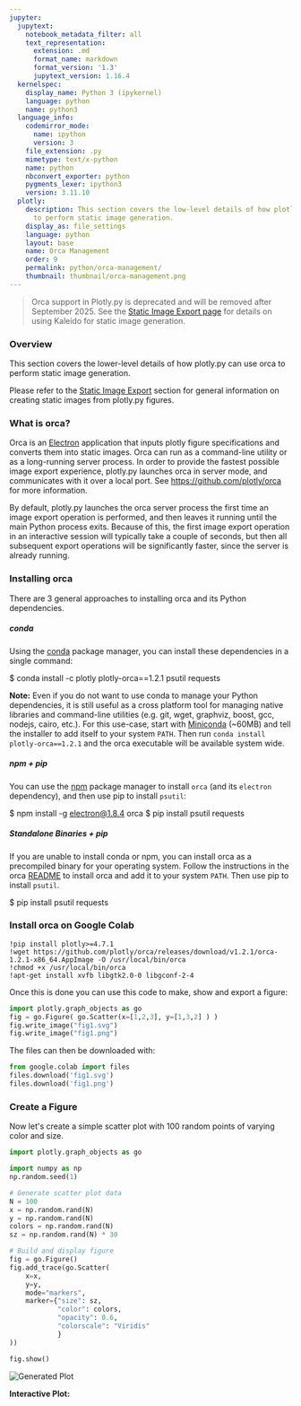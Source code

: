 ```yaml
---
jupyter:
  jupytext:
    notebook_metadata_filter: all
    text_representation:
      extension: .md
      format_name: markdown
      format_version: '1.3'
      jupytext_version: 1.16.4
  kernelspec:
    display_name: Python 3 (ipykernel)
    language: python
    name: python3
  language_info:
    codemirror_mode:
      name: ipython
      version: 3
    file_extension: .py
    mimetype: text/x-python
    name: python
    nbconvert_exporter: python
    pygments_lexer: ipython3
    version: 3.11.10
  plotly:
    description: This section covers the low-level details of how plotly.py uses orca
      to perform static image generation.
    display_as: file_settings
    language: python
    layout: base
    name: Orca Management
    order: 9
    permalink: python/orca-management/
    thumbnail: thumbnail/orca-management.png
---
```


> Orca support in Plotly.py is deprecated and will be removed after September 2025. See the [Static Image Export page](/python/static-image-export/) for details on using Kaleido for static image generation.

### Overview
This section covers the lower-level details of how plotly.py can use orca to perform static image generation.

Please refer to the [Static Image Export](/python/static-image-export/) section for general information on creating static images from plotly.py figures.

### What is orca?
Orca is an [Electron](https://electronjs.org/) application that inputs plotly figure specifications and converts them into static images.  Orca can run as a command-line utility or as a long-running server process. In order to provide the fastest possible image export experience, plotly.py launches orca in server mode, and communicates with it over a local port. See https://github.com/plotly/orca for more information.

By default, plotly.py launches the orca server process the first time an image export operation is performed, and then leaves it running until the main Python process exits. Because of this, the first image export operation in an interactive session will typically take a couple of seconds, but then all subsequent export operations will be significantly faster, since the server is already running.

### Installing orca
There are 3 general approaches to installing orca and its Python dependencies.

##### conda
Using the [conda](https://conda.io/docs/) package manager, you can install these dependencies in a single command:
<!-- #raw -->
$ conda install -c plotly plotly-orca==1.2.1 psutil requests
<!-- #endraw -->

**Note:** Even if you do not want to use conda to manage your Python dependencies, it is still useful as a cross platform tool for managing native libraries and command-line utilities (e.g. git, wget, graphviz, boost, gcc, nodejs, cairo, etc.).  For this use-case, start with [Miniconda](https://conda.io/miniconda.html) (~60MB) and tell the installer to add itself to your system `PATH`.  Then run `conda install plotly-orca==1.2.1` and the orca executable will be available system wide.

##### npm + pip
You can use the [npm](https://www.npmjs.com/get-npm) package manager to install `orca` (and its `electron` dependency), and then use pip to install `psutil`:

<!-- #raw -->
$ npm install -g electron@1.8.4 orca
$ pip install psutil requests
<!-- #endraw -->

##### Standalone Binaries + pip
If you are unable to install conda or npm, you can install orca as a precompiled binary for your operating system. Follow the instructions in the orca [README](https://github.com/plotly/orca) to install orca and add it to your system `PATH`. Then use pip to install `psutil`.

<!-- #raw -->
$ pip install psutil requests
<!-- #endraw -->

<!-- #region -->
### Install orca on Google Colab
```
!pip install plotly>=4.7.1
!wget https://github.com/plotly/orca/releases/download/v1.2.1/orca-1.2.1-x86_64.AppImage -O /usr/local/bin/orca
!chmod +x /usr/local/bin/orca
!apt-get install xvfb libgtk2.0-0 libgconf-2-4
```

Once this is done you can use this code to make, show and export a figure:

```python
import plotly.graph_objects as go
fig = go.Figure( go.Scatter(x=[1,2,3], y=[1,3,2] ) )
fig.write_image("fig1.svg")
fig.write_image("fig1.png")
```

The files can then be downloaded with:

```python
from google.colab import files
files.download('fig1.svg')
files.download('fig1.png')
```
<!-- #endregion -->

### Create a Figure
Now let's create a simple scatter plot with 100 random points of varying color and size.

```python
import plotly.graph_objects as go

import numpy as np
np.random.seed(1)

# Generate scatter plot data
N = 100
x = np.random.rand(N)
y = np.random.rand(N)
colors = np.random.rand(N)
sz = np.random.rand(N) * 30

# Build and display figure
fig = go.Figure()
fig.add_trace(go.Scatter(
    x=x,
    y=y,
    mode="markers",
    marker={"size": sz,
            "color": colors,
            "opacity": 0.6,
            "colorscale": "Viridis"
            }
))

fig.show()
```

![Generated Plot](./orca-management_1.png)

**Interactive Plot:**

<div>                        <script type="text/javascript">window.PlotlyConfig = {MathJaxConfig: 'local'};</script>
        <script charset="utf-8" src="https://cdn.plot.ly/plotly-3.1.0.min.js" integrity="sha256-Ei4740bWZhaUTQuD6q9yQlgVCMPBz6CZWhevDYPv93A=" crossorigin="anonymous"></script>                <div id="plotly-div-1" class="plotly-graph-div" style="height:100%; width:100%;"></div>            <script type="text/javascript">                window.PLOTLYENV=window.PLOTLYENV || {};                                if (document.getElementById("plotly-div-1")) {                    Plotly.newPlot(                        "plotly-div-1",                        [{"marker":{"color":{"dtype":"f8","bdata":"qGezv9dn7j8CZdBYGtDhP9wxCLClTO0\u002fR5W027WH5D\u002feKFvq4vXYP7bqVZl4Gt8\u002fGK4Y8IJW4z+C2c6F5ZXhPya9OztHo+0\u002fyDd5qUNm7T\u002fop99cpEXZPx+vI\u002fAL0+4\u002fLFms5S1Exj8knkHRkCvAP1xJFxtGSsE\u002fjAQNbGIu4D8gYdI6mQqWP41j2J\u002fFVe4\u002fpjRW3bp36j+Addp4RcKOP7yur1GZjcY\u002fqEwGlIdA1T8gySsugcTAP9AzIwZZ5+k\u002f4nZAUioQ1j8\u002fGGtJXBXuP33KlTPcn+I\u002f7Uj3QGQf7D8SdRiIEAjrP3zn3E\u002f5+Ow\u002fApNwo61u3T90mWJRrHvhP9HqTh4pjuk\u002fJCADuTdJ0j9OsJlPUGDfPzIjQWHpK+M\u002fgL3s8+jPjz95ot+4zP3iP4ZW\u002fXFawds\u002fdYh0v+XV6T9c1OGJ+CzUP5apQleLkuw\u002fZfMsas594j\u002fsZg9zpY3HP9v4Wl63Nuk\u002fxUoxaMKV4z8QEAQB\u002f5mrP+LOZQh05No\u002fUgCZke665T\u002fpv06OL2XtPwDws8LbWDo\u002ftgclZ5xB7z+YoQlS5BnYP6E6VBg8Ke8\u002fyYqhlNVZ4z9Nhdak54XqP2Vmq2EJZOI\u002f2ghkQTMZ5D\u002fMXJm94UbSP+0\u002fyrZWx+I\u002fa4RMpC0A6D9QWCWUTnfrP25YKB+iKeg\u002fJySaJ3xW5j91xgTE0KnrP54WHTLOptQ\u002fJ5jeDRp35T9Q5+BaHtvcPzj36xlfdNg\u002fFnMvsLtK2j8020Bs17HZP4ajCsEEUNQ\u002fGO8+csPm4z+st1fZK4nbPzgur\u002fliKe8\u002f0x69fouw5T9M5WH0vGrJP7x6FMART9s\u002fQknCgWL51T8huSDQQYbpPyNPvSvyKOw\u002futwg90Xs7D8oBBIuADXlPzq3IZgXS9E\u002fXvFjqsYm0D9isinuUlvrP1GFcNMJ4+A\u002fmo69uE2r6T8sjVVw01HiP7dVLVDndec\u002fmXXGRb6b4D9LyBO8FKvoPwykRKwVNOI\u002fEIJ+zjDO3T+IHxd1ne7VP9Awu\u002fgqdrE\u002frDyl5egv2D94bJ\u002fnX2K0P+V7LeA8c+8\u002fSN1\u002fBBc\u002fxz8="},"colorscale":[[0.0,"#440154"],[0.1111111111111111,"#482878"],[0.2222222222222222,"#3e4989"],[0.3333333333333333,"#31688e"],[0.4444444444444444,"#26828e"],[0.5555555555555556,"#1f9e89"],[0.6666666666666666,"#35b779"],[0.7777777777777778,"#6ece58"],[0.8888888888888888,"#b5de2b"],[1.0,"#fde725"]],"opacity":0.6,"size":{"dtype":"f8","bdata":"bXz+JRNbOEDJMkaXtD86QCrr+YYDpzRAKOIzk7cVMUCWlNXjClETQLtyR\u002fNGAyxAEkuQu9e1JEDIkLQ9OgEbQG06Jbx9xjFA7GoL93a8IkA\u002fscYFOn07QOJmgDYASjtACr5HiqzaHkC4jzlZKZ0KQKlENKzQJxdA5+d\u002f5Jz5LUBhjsi1ids1QEL7lK+7+xhAs+IYRpfDHUCvPTUK14w5QIiNLrJv8yhAK+ZELSSAMkDC0clKOQocQOQrt1DeeAhAZITtU5DzLkA2mSG04qAsQHLNAKoSUhJA8zjNy3inMkDZ9xVq\u002f1EwQFHy6VrGnzNAGivSYXBYEUB754rPu4s2QNR4uX1ZpRpA7zM+eD4pL0Blt67QEo83QFhFPQ3tb+U\u002f\u002fnHyFjV2I0Bojc05CzA6QFUJUqpeVzlABvnARzknMEAvpRcyjf85QLNCQJCCfjxAbBsYRc7KOEAAmLRKm585QGhna2vLsgdAHm72awSKM0DF4RiuAhs1QFgNxkGmTjJAYCnkkgv9N0AJHh+LHJjwPyzIovhuGzdAKrmj96zzNUAW0rRE7ykfQNGcZTor2R5A8HAF6Bb4MkDbh9fdxLckQL0nbBHN5TdABE8dXs7EKkCw1Sv4g3s3QGpBrMPStj1Ak5XCgtADIkAntmSYIykRQPHek30MCjtAduZKEC0\u002fMECaZ1+MAT49QH\u002fvwi0fGTNADx35hEDRPUD71Pji0mEwQKRtEQDnlS9AoEzfXVhAEECnoSeloVclQGR2EqB5K+k\u002fxsCoBFc\u002fE0BhzDBffl42QMCUsh0HL+0\u002fjy\u002fyGhr+JUDCBoW40d45QEPcjM7DxzRARxLUhm+6NEC+A58q7KIWQOOcKlamgypABhaDtYNyMUDjRZMJS7E9QIo\u002fI87\u002fdxhA2H9h0Fq6HUD2iLMG9XUfQMpJdPpSgTZAWumAGiRrK0Aqi8pIfVP7P8xZfjjPgi5AdOzfj2pvGUCowWLVR\u002fU3QN7kqpAC1yFAAOBwGHSA6j9UEpWrj80xQOIPX8qxUDlA2cDFXGjcJkDoE3Rt6X42QGLqRhMiqy5APb5ShoI6MEA="}},"mode":"markers","x":{"dtype":"f8","bdata":"Bjz6D32w2j9R8Lrz5QznPwDAYWaQ+x0\u002f9Aj+t2pZ0z88Bcej5cjCPxDKsIyAo7c\u002f5OE05l\u002fXxz\u002fOo1u9qh3WP+j7e2ejZNk\u002fVJ9il\u002fw94T+KlYE6FdTaPycjGXJR7eU\u002fDGIYx30ryj9KFuu8iRnsP8CsZ0R+C5w\u002fqeWnR3h05T\u002f+WqgzH7XaPwsJuX3J4OE\u002f3KoG\u002fzL4wT9ESHS8Y1vJP18n3RKzn+k\u002fEAY2s\u002f\u002f77j9YDr5IJA\u002fUP5SWEsKBJ+Y\u002f3sd1Q2EL7D\u002fjC1EnnqDsP1gcjBp1xbU\u002fkKZ5Ef3+oz\u002f8qPLQAL3FP+eerk6+Gew\u002fiGT6EkItuT8ujF9lbfPaP7irpfEHp+4\u002fyErKpLAP4T+slCh52yPmP+API3loMdQ\u002fMB0iy9D35T+VcKblQLXqP6C5X4QpupI\u002ftwF\u002fpi4B6D+xfaQCwKTvP8CoMRn58Oc\u002f9q6RW8vy0T+edOO4xkHpP9D\u002fWAIFbbo\u002fIADBm0mq3D\u002f7emLgNhPtPyIaOv+SytI\u002farf0QOlq0j8IlGW4xqTAP4AotIru1JM\u002fst2qSwW55T9QMpFOoRbLP3g1ZGq3\u002ftA\u002fNNSsRO913z8Q5zfkVVKrPz+sdOIrX+I\u002fVPhNfwDIwj8SPgtJl9viP06P7KRrZOY\u002fkAIS0ZYyuj8qeZmv5H\u002faP53k+K2GOOY\u002fXCZTxOmB2j8wtf3wf5OpPxxvLjgQJuE\u002fR1OPRM495T\u002fYayu7+HngPz+EHsgeOu4\u002fC1KIEw\u002fF4j9hxCkiq+jsP0TtKmfFmME\u002fQDBGrs7TwT94pYJBJtbpP5qxToyJc9k\u002f8NBvilMqxT9o7nF5Jq7tP+5skbzLQdY\u002fASWNGqcG6D+wWIEgYDvnP\u002f3EwiILROw\u002fnkuXah\u002f14z8Cb2ptuAfoP+4ZG7ZZVNY\u002fTC3aon9G0T\u002fz2gKTGavsP\u002fD8DJfYZds\u002fAvMLPPjf7j9NEP6p6TrlPyKQS2zu5OM\u002f2LQu+f1fvT\u002fdmkFMN2LuP\u002fSs10Jcy9w\u002f53DE7yqC4j9O1gnT6R7aP6zrNGzmVs4\u002f\u002fxwWK3zo7D\u002fYlzQVlVviPwDuSBeDg2c\u002fopmcsKa\u002f4z8="},"y":{"dtype":"f8","bdata":"0gqhBMDn1D9kOQn0qN3gPz4P1j6jWew\u002fUt\u002fD+4Hd1j9a8Q5PuBLtPzCc3umQ8uM\u002fQKBuonEzkD84p1Mn873tP4aONNrTG+Y\u002fccNHnBHq7z\u002f8QY\u002f3QA\u002fGP1xd4guqjcE\u002fIpDEcNLX7T95dNuZVUzmP9AhXydj5bA\u002fCnII2sAs6D\u002fuktX0wB\u002foP898MsBqie0\u002fh1ATks\u002fE5j\u002fgTYPFONC\u002fP8BkujJ1W5Q\u002fYCW+jQ3Xmj+AdkFBYPycP4xYoiHYg88\u002fpaUnVVmF6z8XUu2kGj7hP1fk3re3sOE\u002fnf8cxerx6j\u002fw1XmH0sm\u002fP\u002fCBuzgl3tE\u002fjb9HOoq+4j\u002fv9Kup7QbvP+areKX18+E\u002fADgQaEYYkz\u002fYtihpyJ7pP5xvetsZ0s0\u002fqqhzRs7T6T+yT2pztdLYP\u002fzqAYcious\u002fgxS2pWvo5z\u002fgqbZRuMzhP1BcymVdd8E\u002fMEzQCYitrj+Qdv1dXRC\u002fP5B1pvqAz6Y\u002fwM0FObyEuz+8e9wpC+TMPwndJETO0OY\u002fDQeeljPp4T\u002fAlDgh87aJP4hkawnobLI\u002fbHlxfe3z7j+UPBkF4S3iPxz6LkGDBco\u002frpM34Rom0D9Tf6Xga83nP4z2BE\u002fVA8k\u002fhgp8CX6a4j\u002fwNzNcZwrvPw299rY4Ges\u002f7GTH1FSzzj+ChqJJ7JnfP5xR7V+t1uM\u002fJ3SS8wKH6j\u002fsSiaMvRHEPyDrV9OjBZM\u002fUBZFofjssT+c0YI+RyDfP\u002fjfDAsNZ+M\u002fkTXS7Qc04j84LkFsqk\u002fUP8v1b1i+ou8\u002fm4mV2EWN4j\u002fU\u002fxGkO1TYP23T3CheoeE\u002fN3Cql8fZ5z+CPtkZW2rlPyTiDilx9NA\u002f0Kp02FH7sD+4rbOhda\u002fXP2cKTFSlJuQ\u002fVNaGYfvmyj8zGabQkhboP4AmaOuICLE\u002fvDDDqACp0D+Js5KkjMDpP9Bt5V50wsg\u002fF2xOqnZ25D\u002f0y1tjGcrgP0lAfuIGmO0\u002foJyYstrZ0D8Q30t30+KwP0VIFw6phec\u002ftH7ysq616D84YKnU0wztPzWMvxa30u0\u002fgHlDbaSSjD\u002fMK6irk\u002f\u002fNP8h8BvelvOM\u002faSeXeVde7j8="},"type":"scatter"}],                        {"template":{"data":{"histogram2dcontour":[{"type":"histogram2dcontour","colorbar":{"outlinewidth":0,"ticks":""},"colorscale":[[0.0,"#0d0887"],[0.1111111111111111,"#46039f"],[0.2222222222222222,"#7201a8"],[0.3333333333333333,"#9c179e"],[0.4444444444444444,"#bd3786"],[0.5555555555555556,"#d8576b"],[0.6666666666666666,"#ed7953"],[0.7777777777777778,"#fb9f3a"],[0.8888888888888888,"#fdca26"],[1.0,"#f0f921"]]}],"choropleth":[{"type":"choropleth","colorbar":{"outlinewidth":0,"ticks":""}}],"histogram2d":[{"type":"histogram2d","colorbar":{"outlinewidth":0,"ticks":""},"colorscale":[[0.0,"#0d0887"],[0.1111111111111111,"#46039f"],[0.2222222222222222,"#7201a8"],[0.3333333333333333,"#9c179e"],[0.4444444444444444,"#bd3786"],[0.5555555555555556,"#d8576b"],[0.6666666666666666,"#ed7953"],[0.7777777777777778,"#fb9f3a"],[0.8888888888888888,"#fdca26"],[1.0,"#f0f921"]]}],"heatmap":[{"type":"heatmap","colorbar":{"outlinewidth":0,"ticks":""},"colorscale":[[0.0,"#0d0887"],[0.1111111111111111,"#46039f"],[0.2222222222222222,"#7201a8"],[0.3333333333333333,"#9c179e"],[0.4444444444444444,"#bd3786"],[0.5555555555555556,"#d8576b"],[0.6666666666666666,"#ed7953"],[0.7777777777777778,"#fb9f3a"],[0.8888888888888888,"#fdca26"],[1.0,"#f0f921"]]}],"contourcarpet":[{"type":"contourcarpet","colorbar":{"outlinewidth":0,"ticks":""}}],"contour":[{"type":"contour","colorbar":{"outlinewidth":0,"ticks":""},"colorscale":[[0.0,"#0d0887"],[0.1111111111111111,"#46039f"],[0.2222222222222222,"#7201a8"],[0.3333333333333333,"#9c179e"],[0.4444444444444444,"#bd3786"],[0.5555555555555556,"#d8576b"],[0.6666666666666666,"#ed7953"],[0.7777777777777778,"#fb9f3a"],[0.8888888888888888,"#fdca26"],[1.0,"#f0f921"]]}],"surface":[{"type":"surface","colorbar":{"outlinewidth":0,"ticks":""},"colorscale":[[0.0,"#0d0887"],[0.1111111111111111,"#46039f"],[0.2222222222222222,"#7201a8"],[0.3333333333333333,"#9c179e"],[0.4444444444444444,"#bd3786"],[0.5555555555555556,"#d8576b"],[0.6666666666666666,"#ed7953"],[0.7777777777777778,"#fb9f3a"],[0.8888888888888888,"#fdca26"],[1.0,"#f0f921"]]}],"mesh3d":[{"type":"mesh3d","colorbar":{"outlinewidth":0,"ticks":""}}],"scatter":[{"fillpattern":{"fillmode":"overlay","size":10,"solidity":0.2},"type":"scatter"}],"parcoords":[{"type":"parcoords","line":{"colorbar":{"outlinewidth":0,"ticks":""}}}],"scatterpolargl":[{"type":"scatterpolargl","marker":{"colorbar":{"outlinewidth":0,"ticks":""}}}],"bar":[{"error_x":{"color":"#2a3f5f"},"error_y":{"color":"#2a3f5f"},"marker":{"line":{"color":"#E5ECF6","width":0.5},"pattern":{"fillmode":"overlay","size":10,"solidity":0.2}},"type":"bar"}],"scattergeo":[{"type":"scattergeo","marker":{"colorbar":{"outlinewidth":0,"ticks":""}}}],"scatterpolar":[{"type":"scatterpolar","marker":{"colorbar":{"outlinewidth":0,"ticks":""}}}],"histogram":[{"marker":{"pattern":{"fillmode":"overlay","size":10,"solidity":0.2}},"type":"histogram"}],"scattergl":[{"type":"scattergl","marker":{"colorbar":{"outlinewidth":0,"ticks":""}}}],"scatter3d":[{"type":"scatter3d","line":{"colorbar":{"outlinewidth":0,"ticks":""}},"marker":{"colorbar":{"outlinewidth":0,"ticks":""}}}],"scattermap":[{"type":"scattermap","marker":{"colorbar":{"outlinewidth":0,"ticks":""}}}],"scattermapbox":[{"type":"scattermapbox","marker":{"colorbar":{"outlinewidth":0,"ticks":""}}}],"scatterternary":[{"type":"scatterternary","marker":{"colorbar":{"outlinewidth":0,"ticks":""}}}],"scattercarpet":[{"type":"scattercarpet","marker":{"colorbar":{"outlinewidth":0,"ticks":""}}}],"carpet":[{"aaxis":{"endlinecolor":"#2a3f5f","gridcolor":"white","linecolor":"white","minorgridcolor":"white","startlinecolor":"#2a3f5f"},"baxis":{"endlinecolor":"#2a3f5f","gridcolor":"white","linecolor":"white","minorgridcolor":"white","startlinecolor":"#2a3f5f"},"type":"carpet"}],"table":[{"cells":{"fill":{"color":"#EBF0F8"},"line":{"color":"white"}},"header":{"fill":{"color":"#C8D4E3"},"line":{"color":"white"}},"type":"table"}],"barpolar":[{"marker":{"line":{"color":"#E5ECF6","width":0.5},"pattern":{"fillmode":"overlay","size":10,"solidity":0.2}},"type":"barpolar"}],"pie":[{"automargin":true,"type":"pie"}]},"layout":{"autotypenumbers":"strict","colorway":["#636efa","#EF553B","#00cc96","#ab63fa","#FFA15A","#19d3f3","#FF6692","#B6E880","#FF97FF","#FECB52"],"font":{"color":"#2a3f5f"},"hovermode":"closest","hoverlabel":{"align":"left"},"paper_bgcolor":"white","plot_bgcolor":"#E5ECF6","polar":{"bgcolor":"#E5ECF6","angularaxis":{"gridcolor":"white","linecolor":"white","ticks":""},"radialaxis":{"gridcolor":"white","linecolor":"white","ticks":""}},"ternary":{"bgcolor":"#E5ECF6","aaxis":{"gridcolor":"white","linecolor":"white","ticks":""},"baxis":{"gridcolor":"white","linecolor":"white","ticks":""},"caxis":{"gridcolor":"white","linecolor":"white","ticks":""}},"coloraxis":{"colorbar":{"outlinewidth":0,"ticks":""}},"colorscale":{"sequential":[[0.0,"#0d0887"],[0.1111111111111111,"#46039f"],[0.2222222222222222,"#7201a8"],[0.3333333333333333,"#9c179e"],[0.4444444444444444,"#bd3786"],[0.5555555555555556,"#d8576b"],[0.6666666666666666,"#ed7953"],[0.7777777777777778,"#fb9f3a"],[0.8888888888888888,"#fdca26"],[1.0,"#f0f921"]],"sequentialminus":[[0.0,"#0d0887"],[0.1111111111111111,"#46039f"],[0.2222222222222222,"#7201a8"],[0.3333333333333333,"#9c179e"],[0.4444444444444444,"#bd3786"],[0.5555555555555556,"#d8576b"],[0.6666666666666666,"#ed7953"],[0.7777777777777778,"#fb9f3a"],[0.8888888888888888,"#fdca26"],[1.0,"#f0f921"]],"diverging":[[0,"#8e0152"],[0.1,"#c51b7d"],[0.2,"#de77ae"],[0.3,"#f1b6da"],[0.4,"#fde0ef"],[0.5,"#f7f7f7"],[0.6,"#e6f5d0"],[0.7,"#b8e186"],[0.8,"#7fbc41"],[0.9,"#4d9221"],[1,"#276419"]]},"xaxis":{"gridcolor":"white","linecolor":"white","ticks":"","title":{"standoff":15},"zerolinecolor":"white","automargin":true,"zerolinewidth":2},"yaxis":{"gridcolor":"white","linecolor":"white","ticks":"","title":{"standoff":15},"zerolinecolor":"white","automargin":true,"zerolinewidth":2},"scene":{"xaxis":{"backgroundcolor":"#E5ECF6","gridcolor":"white","linecolor":"white","showbackground":true,"ticks":"","zerolinecolor":"white","gridwidth":2},"yaxis":{"backgroundcolor":"#E5ECF6","gridcolor":"white","linecolor":"white","showbackground":true,"ticks":"","zerolinecolor":"white","gridwidth":2},"zaxis":{"backgroundcolor":"#E5ECF6","gridcolor":"white","linecolor":"white","showbackground":true,"ticks":"","zerolinecolor":"white","gridwidth":2}},"shapedefaults":{"line":{"color":"#2a3f5f"}},"annotationdefaults":{"arrowcolor":"#2a3f5f","arrowhead":0,"arrowwidth":1},"geo":{"bgcolor":"white","landcolor":"#E5ECF6","subunitcolor":"white","showland":true,"showlakes":true,"lakecolor":"white"},"title":{"x":0.05},"mapbox":{"style":"light"}}}},                        {"responsive": true}                    )                };            </script>        </div>

### config
We can use the `plotly.io.orca.config` object to view the current orca configuration settings.

```python
import plotly.io as pio
pio.orca.config
```

### status
We can use the `plotly.io.orca.status` object to see the current status of the orca server

```python
import plotly.io as pio
pio.orca.status
```

Since no image export operations have been performed yet, the orca server is not yet running.

Let's export this figure as an SVG image, and record the runtime.

```python
%%time
import plotly.io as pio
from IPython.display import SVG, display
img_bytes = pio.to_image(fig, format="svg")
display(SVG(img_bytes))
```

**Error:**
```
Error executing code: invalid syntax (<string>, line 1)
Traceback (most recent call last):
  File "/Users/gvwilson/plotly.py/bin/run_markdown.py", line 236, in _run_code
    exec(code, exec_globals)
  File "<string>", line 1
    %%time
    ^
SyntaxError: invalid syntax
```

By checking the `status` object again, we see that the orca server is now running

```python
import plotly.io as pio
pio.orca.status
```

Let's perform this same export operation again, now that the server is already running.

```python
%%time
import plotly.io as pio
from IPython.display import SVG, display
img_bytes = pio.to_image(fig, format="svg")
display(SVG(img_bytes))
```

**Error:**
```
Error executing code: invalid syntax (<string>, line 1)
Traceback (most recent call last):
  File "/Users/gvwilson/plotly.py/bin/run_markdown.py", line 236, in _run_code
    exec(code, exec_globals)
  File "<string>", line 1
    %%time
    ^
SyntaxError: invalid syntax
```

The difference in runtime is dramatic. Starting the server and exporting the first image takes a couple seconds, while exporting an image with a running server is much faster.


### Shutdown the Server
By default, the orca server will continue to run until the main Python process exits.  It can also be manually shut down by calling the `plotly.io.orca.shutdown_server()` function.  Additionally, it is possible to configure the server to shut down automatically after a certain period of inactivity. See the `timeout` configuration parameter below for more information.

Regardless of how the server is shut down, it will start back up automatically the next time an image export operation is performed.

```python
import plotly.io as pio
pio.orca.shutdown_server()
pio.orca.status
```

```python
import plotly.io as pio
img_bytes = pio.to_image(fig, format="svg")
display(SVG(img_bytes))
```

**Error:**
```
Error executing code: name 'fig' is not defined
Traceback (most recent call last):
  File "/Users/gvwilson/plotly.py/bin/run_markdown.py", line 236, in _run_code
    exec(code, exec_globals)
  File "<string>", line 2, in <module>
NameError: name 'fig' is not defined
```

```python
import plotly.io as pio
pio.orca.status
```

<!-- #region -->
### Configuring the Executable
By default, plotly.py searches the `PATH` for an executable named `orca` and checks that it is a valid plotly orca executable. If plotly.py is unable to find the executable, you'll get an error message that looks something like this:

```
----------------------------------------------------------------------------
ValueError:
The orca executable is required in order to export figures as static images,
but it could not be found on the system path.

Searched for executable 'orca' on the following path:
    /anaconda3/envs/plotly_env/bin
    /usr/local/bin
    /usr/bin
    /bin
    /usr/sbin
    /sbin

If you haven't installed orca yet, you can do so using conda as follows:

    $ conda install -c plotly plotly-orca==1.2.1

Alternatively, see other installation methods in the orca project README at
https://github.com/plotly/orca.

After installation is complete, no further configuration should be needed.

If you have installed orca, then for some reason plotly.py was unable to
locate it. In this case, set the `plotly.io.orca.config.executable`
property to the full path to your orca executable. For example:

    >>> plotly.io.orca.config.executable = '/path/to/orca'

After updating this executable property, try the export operation again.
If it is successful then you may want to save this configuration so that it
will be applied automatically in future sessions. You can do this as follows:

    >>> plotly.io.orca.config.save()

If you're still having trouble, feel free to ask for help on the forums at
https://community.plotly.com/c/api/python
----------------------------------------------------------------------------
```
If this happens, follow the instructions in the error message and specify the full path to you orca executable using the `plotly.io.orca.config.executable` configuration property.
<!-- #endregion -->

### Other Configuration Settings
In addition to the `executable` property, the `plotly.io.orca.config` object can also be used to configure the following options:

 - **`server_url`**: The URL to an externally running instance of Orca. When this is set, plotly.py will not launch an orca server process and instead use the one provided.
 - **`port`**: The specific port to use to communicate with the orca server, or `None` if the port will be chosen automatically.
 - **`timeout`**: The number of seconds of inactivity required before the orca server is shut down. For example, if timeout is set to 20, then the orca server will shutdown once is has not been used for at least 20 seconds. If timeout is set to `None` (the default), then the server will not be automatically shut down due to inactivity.
 - **`default_width`**: The default pixel width to use on image export.
 - **`default_height`**: The default pixel height to use on image export.
 - **`default_scale`**: The default image scale factor applied on image export.
 - **`default_format`**: The default image format used on export. One of `"png"`, `"jpeg"`, `"webp"`, `"svg"`, `"pdf"`, or `"eps"`.
 - **`mathjax`**: Location of the MathJax bundle needed to render LaTeX characters. Defaults to a CDN location. If fully offline export is required, set this to a local MathJax bundle.
 - **`topojson`**: Location of the topojson files needed to render choropleth traces. Defaults to a CDN location. If fully offline export is required, set this to a local directory containing the [Plotly.js topojson files](https://github.com/plotly/plotly.js/tree/master/dist/topojson).
 - **`mapbox_access_token`**: Mapbox access token required to render `scattermapbox` traces.
 - **`use_xvfb`**: Whether to call orca using [Xvfb](https://www.x.org/releases/X11R7.6/doc/man/man1/Xvfb.1.xhtml) on Linux. Xvfb is needed for orca to work in a Linux environment if an X11 display server is not available.  By default, plotly.py will automatically use Xvfb if it is installed, and no active X11 display server is detected.  This can be set to `True` to force the use of Xvfb, or it can be set to `False` to disable the use of Xvfb.


### Saving Configuration Settings
Configuration options can optionally be saved to the `~/.plotly/` directory by calling the `plotly.io.config.save()` method.  Saved setting will be automatically loaded at the start of future sessions.
